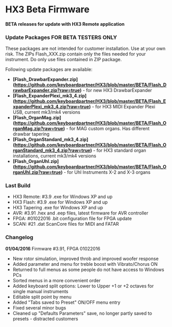 HX3 Beta Firmware
=================

#### BETA releases for update with HX3 Remote application

### Update Packages FOR BETA TESTERS ONLY

These packages are not intended for customer installation. Use at your own risk. 
The ZIPs Flash_XXX.zip contain only the files needed for your instrument. Do only use files contained in ZIP package.

Following update packages are available:

* **[Flash_DrawbarExpander.zip] (https://github.com/keyboardpartner/HX3/blob/master/BETA/Flash_DrawbarExpander.zip?raw=true)** - for new HX3 DrawbarExpander
* **[Flash_ExpanderPlexi_mk3_4.zip] (https://github.com/keyboardpartner/HX3/blob/master/BETA/Flash_ExpanderPlexi_mk3_4.zip?raw=true)** - for HX3 MIDI Expander Plexi USB, current mk3/mk4 versions
* **[Flash_OrganMag.zip] (https://github.com/keyboardpartner/HX3/blob/master/BETA/Flash_OrganMag.zip?raw=true)** - for MAG custom organs. Has different drawbar tapering
* **[Flash_OrganStandard_mk3_4.zip] (https://github.com/keyboardpartner/HX3/blob/master/BETA/Flash_OrganStandard_mk3_4.zip?raw=true)** - for HX3 standard organ installations, current mk3/mk4 versions
* **[Flash_OrganUhl.zip] (https://github.com/keyboardpartner/HX3/blob/master/BETA/Flash_OrganUhl.zip?raw=true)** - for Uhl Instruments X-2 and X-3 organs

### Last Build

* HX3 Remote: #3.9  .exe for Windows XP and up
* HX3 Flash: #3.9   .exe for Windows XP and up
* HX3 Tapering	    .exe for Windows XP and up
* AVR:  #3.91       .hex and .eep files, latest firmware for AVR controller
* FPGA: #01022016   .bit configuration file for FPGA update
* SCAN: #21         .dat ScanCore files for MIDI and FATAR

### Changelog

<b>01/04/2016</b> Firmware #3.91, FPGA 01022016

* New rotor simulation, improved throb and improved woofer response
* Added parameter and menu for treble boost with Vibrato/Chorus ON
* Returned to full menus as some people do not have access to Windows PCs 
* Sorted menus in a more convenient order
* Added keyboard split options: Lower to Upper +1 or +2 octaves for single manual instruments
* Editable split point by menu
* Added "Tabs saved to Preset" ON/OFF menu entry
* Fixed several minor bugs
* Cleaned up "Defaults Parameters" save, no longer partly saved to presets - distracted customers
